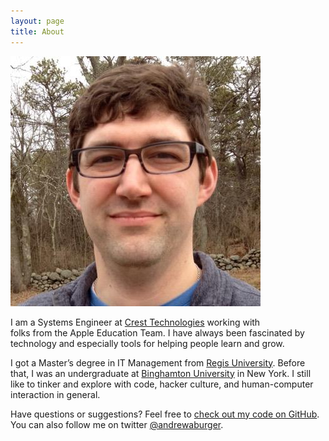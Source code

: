 ```yaml
---
layout: page
title: About
---
```


![This is a photo of me.](/assets/photo-about_me.jpg)

I am a Systems Engineer at [Crest Technologies](http://crest-tech.com) working with  
folks from the Apple Education Team. I have always been fascinated by technology
and especially tools for helping people learn and grow.

I got a Master’s degree in IT Management from [Regis
University](http://regis.edu).  Before that, I was an undergraduate at [Binghamton
University](http://binghamton.edu) in New York.  I still like to tinker
and explore with code, hacker culture, and human-computer interaction in general.

Have questions or suggestions? Feel free to [check out my code on GitHub](https://github.com/andrewburger).
You can also follow me on twitter [@andrewaburger](https://twitter.com/andrewaburger).
